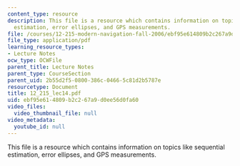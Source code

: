 ```yaml
---
content_type: resource
description: This file is a resource which contains information on topics like sequential
  estimation, error ellipses, and GPS measurements.
file: /courses/12-215-modern-navigation-fall-2006/ebf95e614809b2c267a9d0ee56d0fa60_12_215_lec14.pdf
file_type: application/pdf
learning_resource_types:
- Lecture Notes
ocw_type: OCWFile
parent_title: Lecture Notes
parent_type: CourseSection
parent_uid: 2b55d2f5-0800-386c-0466-5c81d2b5787e
resourcetype: Document
title: 12_215_lec14.pdf
uid: ebf95e61-4809-b2c2-67a9-d0ee56d0fa60
video_files:
  video_thumbnail_file: null
video_metadata:
  youtube_id: null
---
```

This file is a resource which contains information on topics like sequential estimation, error ellipses, and GPS measurements.

